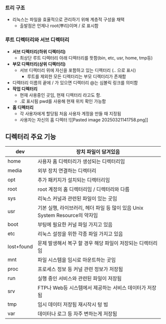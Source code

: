 
### 트리 구조
- 리눅스는 파일을 효율적으로 관리하기 위해 계층적 구성을 채택
	- 출발점은 언제나 root(뿌리)이며 / 로 표시함
	
### 루트 디렉터리와 서브 디렉터리
- **서브 디렉터리(하위 디렉터리)**
	- 최상단 루트 디렉터리 아래 디렉터리를 뜻함(bin, etc, usr, home, tmp등)
- **부모 디렉터리(상위 디렉터리)**
	- 서브 디렉터리 위에 자신을 포함하고 있는 디렉터리 (.. 으로 표시)
		- 루트를 제외한 모든 디렉터리는 부모 디렉터리가 존재함
- 디렉터리 이름의 끝에 / 가 있으면 디렉터리 @는 심볼릭 링크를 의미함
- **작업 디렉터리**
	- 현재 사용중인 곳임, 현재 디렉터리 라고도 함.
	- .로 표시됨 pwd를 사용해 현재 위치 확인 가능함
- **홈 디렉터리**
	- 각 사용자에게 할당됨 처음 사용자 계정을 만들 때 지정됨
	- 사용자는 자신의 홈 디렉터
![[Pasted image 20250321141758.png]]



## 디렉터리 주요 기능

| dev        | 장치 파일이 담겨있음                                           |
| ---------- | ----------------------------------------------------- |
| home       | 사용자 홈 디렉터리가 생성되는 디렉터리임                                |
| media      | 외부 장치 연결하는 디렉터리                                       |
| opt        | 추가 패키지가 설치되는 디렉터리임                                    |
| root       | root 계정의 홈 디렉터리임 / 디렉터리와 다름                           |
| sys        | 리눅스 커널과 관련된 파일이 있는 곳임                                 |
| usr        | 기본 실행, 라이브러리, 헤더 파일 등 많이 있음 Unix System Resource의 약자임 |
| boot       | 부팅에 필요한 커널 파일 가지고 있음                                  |
| etc        | 리눅스 설정을 위한 각종 파일 가지고 있음                               |
| lost+found | 문제 발생해서 복구 할 경우 해당 파일이 저장되는 디렉터리임                     |
| mnt        | 파일 시스템을 임시로 마운트하는 곳임                                  |
| proc       | 프로세스 정보 등 커널 관련 정보가 저장됨                               |
| run        | 실행 중인 서비스와 관련된 파일이 저장됨                                |
| srv        | FTP나 Web등 시스템에서 제공하는 서비스 데이터가 저장됨                     |
| tmp        | 임시 데이터 저장됨 재시작시 텅 빔                                   |
| var        | 데이터나 로그 등 자주 변하는게 저장됨                                 |
